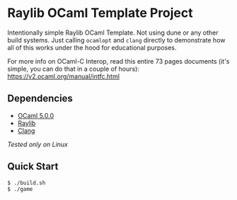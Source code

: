 # Raylib OCaml Template Project

Intentionally simple Raylib OCaml Template. Not using dune or any other build systems. Just calling `ocamlopt` and `clang` directly to demonstrate how all of this works under the hood for educational purposes.

For more info on OCaml-C Interop, read this entire 73 pages documents (it's simple, you can do that in a couple of hours): https://v2.ocaml.org/manual/intfc.html

## Dependencies

- [OCaml 5.0.0](https://ocaml.org/install)
- [Raylib](https://www.raylib.com/)
- [Clang](https://clang.llvm.org/)

*Tested only on Linux*

## Quick Start

``` console
$ ./build.sh
$ ./game
```
